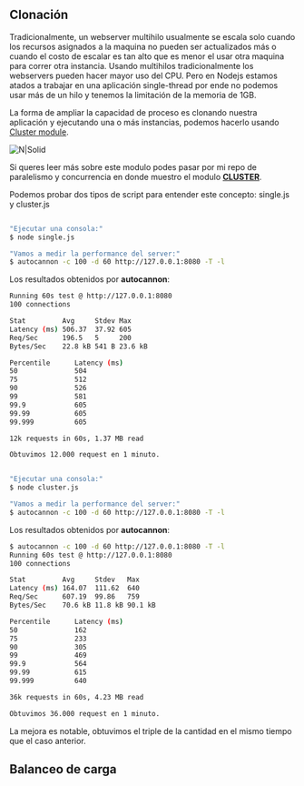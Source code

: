 ## Clonación
Tradicionalmente, un webserver multihilo usualmente se escala solo cuando los recursos asignados a la maquina no pueden ser actualizados más o cuando el costo de escalar es tan alto que es menor
el usar otra maquina para correr otra instancia. Usando multihilos tradicionalmente los webservers pueden hacer mayor uso del CPU. Pero en Nodejs estamos atados a trabajar en una aplicación single-thread por ende
no podemos usar más de un hilo y tenemos la limitación de la memoria de 1GB.

La forma de ampliar la capacidad de proceso es clonando nuestra aplicación y ejecutando una o más instancias, podemos hacerlo usando  [Cluster module].

![N|Solid](http://damiancipolat.com/webFiles/cluster.png)

Si queres leer más sobre este modulo podes pasar por mi repo de paralelismo y concurrencia en donde muestro el modulo **[CLUSTER]**.

[CLUSTER]:https://github.com/damiancipolat/NodeJS-Concurrencia-Paralelismo/tree/master/cluster
[Cluster module]: file:///C:/Users/damian/Desktop/Misc/Node.js%20Design%20Patterns_1.pdf

Podemos probar dos tipos de script para entender este concepto: single.js y cluster.js

```sh

"Ejecutar una consola:"
$ node single.js

"Vamos a medir la performance del server:"
$ autocannon -c 100 -d 60 http://127.0.0.1:8080 -T -l

```
Los resultados obtenidos por **autocannon**:

```sh
Running 60s test @ http://127.0.0.1:8080
100 connections

Stat         Avg     Stdev Max
Latency (ms) 506.37  37.92 605
Req/Sec      196.5   5     200
Bytes/Sec    22.8 kB 541 B 23.6 kB

Percentile      Latency (ms)
50              504
75              512
90              526
99              581
99.9            605
99.99           605
99.999          605

12k requests in 60s, 1.37 MB read

Obtuvimos 12.000 request en 1 minuto.
```

```sh

"Ejecutar una consola:"
$ node cluster.js

"Vamos a medir la performance del server:"
$ autocannon -c 100 -d 60 http://127.0.0.1:8080 -T -l

```
Los resultados obtenidos por **autocannon**:

```sh
$ autocannon -c 100 -d 60 http://127.0.0.1:8080 -T -l
Running 60s test @ http://127.0.0.1:8080
100 connections

Stat         Avg     Stdev   Max
Latency (ms) 164.07  111.62  640
Req/Sec      607.19  99.86   759
Bytes/Sec    70.6 kB 11.8 kB 90.1 kB

Percentile      Latency (ms)
50              162
75              233
90              305
99              469
99.9            564
99.99           615
99.999          640

36k requests in 60s, 4.23 MB read

Obtuvimos 36.000 request en 1 minuto.

```
La mejora es notable, obtuvimos el triple de la cantidad en el mismo tiempo que el caso anterior.


## Balanceo de carga

